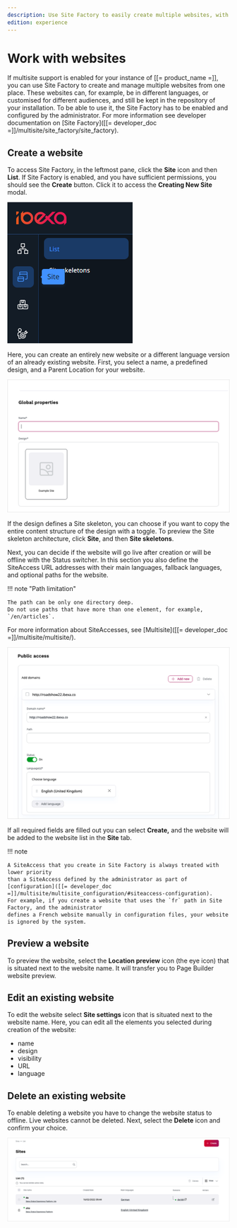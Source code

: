 ```yaml
---
description: Use Site Factory to easily create multiple websites, with different designs and subsets of content, based on common skeletons.
edition: experience
---
```


# Work with websites

If multisite support is enabled for your instance of [[= product_name =]], you can 
use Site Factory to create and manage multiple websites from one place.
These websites can, for example, be in different languages, or customised for 
different audiences, and still be kept in the repository of your installation.
To be able to use it, the Site Factory has to be enabled and configured by the administrator.
For more information see developer documentation on [Site Factory]([[= developer_doc =]]/multisite/site_factory/site_factory).

## Create a website

To access Site Factory, in the leftmost pane, click the **Site** icon and then **List**.
If Site Factory is enabled, and you have sufficient permissions, you should see 
the **Create** button. Click it to access the **Creating New Site** modal.

![Site Factory icon](img/site_factory_icon.png)

Here, you can create an entirely new website or a different language version of 
an already existing website.
First, you select a name, a predefined design, and a Parent Location for your website.

![Create a new website step one](img/site_factory_new_site_step_1.png)

If the design defines a Site skeleton, you can choose if you want to copy the entire content structure of the design with a toggle.
To preview the Site skeleton architecture, click **Site**, and then **Site skeletons**.

Next, you can decide if the website will go live after creation or will be offline with the Status switcher.
In this section you also define the SiteAccess URL addresses with their main languages, fallback languages, and optional paths for the website.

!!! note "Path limitation"

    The path can be only one directory deep. 
    Do not use paths that have more than one element, for example, `/en/articles`.

For more information about SiteAccesses, see [Multisite]([[= developer_doc =]]/multisite/multisite/).

![Create a new website step two](img/site_factory_new_site_step_2.png)

If all required fields are filled out you can select **Create,** and the website will be added to the website list in the **Site** tab.

!!! note

    A SiteAccess that you create in Site Factory is always treated with lower priority 
    than a SiteAccess defined by the administrator as part of [configuration]([[= developer_doc =]]/multisite/multisite_configuration/#siteaccess-configuration). 
    For example, if you create a website that uses the `fr` path in Site Factory, and the administrator 
    defines a French website manually in configuration files, your website is ignored by the system.

## Preview a website

To preview the website, select the **Location preview** icon (the eye icon) that is situated next to the website name.
It will transfer you to Page Builder website preview.

## Edit an existing website

To edit the website select **Site settings** icon that is situated next to the website name.
Here, you can edit all the elements you selected during creation of the website:

- name
- design
- visibility
- URL
- language

## Delete an existing website

To enable deleting a website you have to change the website status to offline.
Live websites cannot be deleted. Next, select the **Delete** icon and confirm your choice.

![Site list](img/site_factory_site_list.png)
